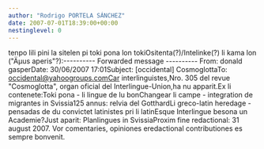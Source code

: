 ```yaml
---
author: "Rodrigo PORTELA SÁNCHEZ"
date: 2007-07-01T18:39:00+00:00
nestinglevel: 0
---
```

tenpo lili pini la sitelen pi toki pona lon tokiOsitenta(?)/Intelinke(?) li kama lon ("Äµus aperis"?):----------
 Forwarded message ----------
From: donald gasperDate: 30/06/2007 17:01Subject: \[occidental\] CosmoglottaTo: [occidental@yahoogroups.comCar](mailto://occidental@yahoogroups.comCar) interlinguistes,Nro. 305 del revue "Cosmoglotta", organ oficial del Interlingue-Union,ha nu apparit.Ex li contenete:Toki pona - li lingue de lu bonChangear li campe - integration de migrantes in Svissia125 annus: relvia del GotthardLi greco-latin heredage - pensadas de du convictet latinistes pri li latinEsque Interlingue besona un Academie?Just aparit: Planlingues in SvissiaProxim fine redactional: 31 august 2007. Vor comentaries, opiniones eredactional contributiones es sempre bonvenit.